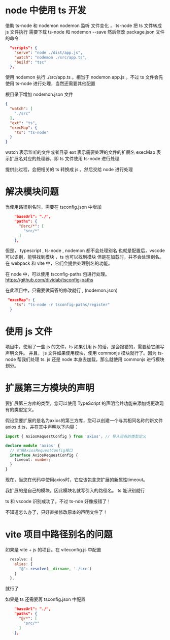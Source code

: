 # node 中使用 ts 开发
借助 ts-node 和 nodemon
nodemon 监听 文件变化 ， ts-node 把 ts 文件转成 js 文件执行
需要下载 ts-node 和 nodemon --save
然后修改 package.json 文件的命令
```json
  "scripts": {
    "serve": "node ./dist/app.js",
    "watch": "nodemon ./src/app.ts",
    "build": "tsc"
  },
```

使用 nodemon 执行 ./src/app.ts 。相当于 nodemon app.js 。不过 ts 文件会先使用 ts-node 进行处理，当然还需要其他配置

根目录下增加 nodemon.json 文件
```json
{
  "watch": [
    "./src"
  ],
  "ext": "ts",
  "execMap": {
    "ts": "ts-node"
  }
}
```

watch 表示监听的文件或者目录
ext 表示需要处理的文件的扩展名
execMap 表示扩展名对应的处理器，即 ts 文件使用 ts-node 进行处理

提供此过程，会把相关的 ts 转换成 js 。然后交给 node 进行处理

# 解决模块问题
当使用路径别名时，需要在 tsconfig.json 中增加
```json
    "baseUrl": "./",
    "paths": {
      "@src/*": [
        "src/*"
      ]
    },
```

但是， typescript , ts-node , nodemon 都不会处理别名
也就是配置后，vscode 可以识别，能够找到模块 ，ts 也可以找到模块
但是在加载时，并不会处理别名。在 webpack 和 vite 中，它们会提供处理别名的功能。

在 node 中，可以使用 tsconfig-paths 包进行处理。
https://github.com/dividab/tsconfig-paths

在此项目中，只需要做简答的修改就行 , (nodemon.json)
```json
 "execMap": {
    "ts": "ts-node -r tsconfig-paths/register"
  }
```


# 使用 js 文件
项目中，使用了一些 js 的文件，ts 如果引用 js 的话，是会报错的，需要给它编写声明文件。
并且， js 文件如果使用模块，使用 commonjs 模块就行了。因为 ts-node 帮我们处理 ts.
js 还是 node 本身去加载，那么就使用 commonjs 进行模块划分。

# 扩展第三方模块的声明
要扩展第三方库的类型，您可以使用 TypeScript 的声明合并功能来添加或更改现有的类型定义。

假设您要扩展的是名为axios的第三方库，您可以创建一个与其相同名称的新文件 axios.d.ts，并在其中声明以下内容：
```typescript
import { AxiosRequestConfig } from 'axios'; // 导入现有的类型定义

declare module 'axios' {
  // 扩展AxiosRequestConfig接口
  interface AxiosRequestConfig {
    timeout: number;
  }
}
```
现在，当您在代码中使用axios时，它应该包含您扩展的新属性timeout。

我扩展的是自己的模块。因此模块名就写引入的路径名。 ts 能识别就行

ts 和 vscode 识别成功了。不过 ts-nde 好像报错了！

不知道怎么办了，只好直接修改原本的声明文件了！


# vite 项目中路径别名的问题
如果是 vite + js 的项目。在 viteconfig.js 中配置
```js
  resolve: {
    alias: {
      "@": resolve(__dirname, './src')
    }
  },
```
就行了

如果是 ts 还需要再 tsconfig.json 中配置
```json
    "baseUrl": "./",
    "paths": {
      "@/*": [
        "src/*"
      ]
    },
```